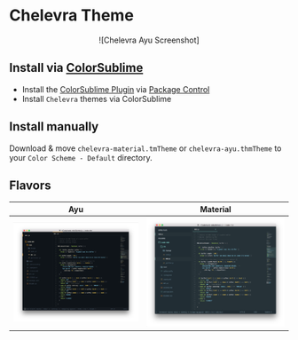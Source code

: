 # Chelevra Theme

<center>![Chelevra Ayu Screenshot]</center>

## Install via [ColorSublime](https://github.com/Colorsublime/Colorsublime-Themes)

- Install the [ColorSublime Plugin](https://github.com/Colorsublime/Colorsublime-Plugin) via [Package Control](https://sublime.wbond.net/installation)
- Install `Chelevra` themes via ColorSublime

## Install manually

Download & move `chelevra-material.tmTheme` or `chelevra-ayu.thmTheme` to your `Color Scheme - Default` directory.

## Flavors

| Ayu                        | Material                        |
|:--------------------------:|:-------------------------------:|
| ![Chelevra Ayu Screenshot] | ![Chelevra Material Screenshot] |

[Chelevra Ayu Screenshot]: https://github.com/jhermsmeier/chelevra.tmtheme/raw/master/screenshots/ayu.png
[Chelevra Material Screenshot]: https://github.com/jhermsmeier/chelevra.tmtheme/raw/master/screenshots/material.png
